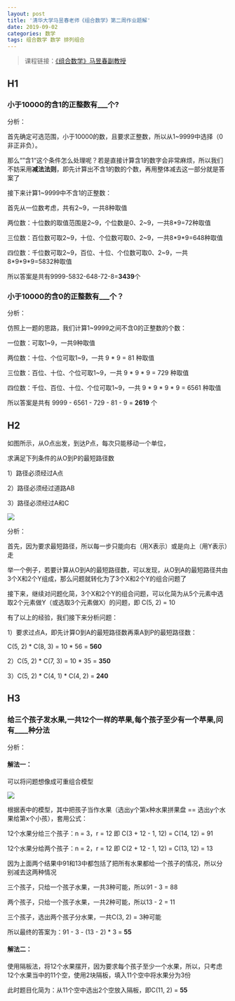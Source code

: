 ```yaml
---
layout: post
title: '清华大学马昱春老师《组合数学》第二周作业题解'
date: 2019-09-02
categories: 数学
tags: 组合数学 数学 排列组合
---
```


> 课程链接：[《组合数学》马昱春副教授](http://www.xuetangx.com/courses/course-v1:TsinghuaX+60240013X+sp/about) 

## H1

### 小于10000的含1的正整数有___个?

分析：

首先确定可选范围，小于10000的数，且要求正整数，所以从1~9999中选择（0非正非负）。

那么“”含1“这个条件怎么处理呢？若是直接计算含1的数字会非常麻烦，所以我们不妨采用**减法法则**，即先计算出不含1的数的个数，再用整体减去这一部分就是答案了

接下来计算1~9999中不含1的正整数：

首先从一位数考虑，共有2\~9，一共8种取值

两位数：十位数的取值范围是2\~9，个位数是0、2\~9，一共8\*9=72种取值

三位数：百位数可取2\~9，十位、个位数可取0、2\~9，一共8\*9\*9=648种取值

四位数：千位数可取2\~9，百位、十位、个位数可取0、2\~9，一共8\*9\*9\*9=5832种取值

所以答案是共有9999-5832-648-72-8=**3439**个

### 小于10000的含0的正整数有___个？

分析：

仿照上一题的思路，我们计算1~9999之间不含0的正整数的个数：

一位数：可取1~9，一共9种取值

两位数：十位、个位可取1~9，一共 9 \* 9 = 81 种取值

三位数：百位、十位、个位可取1~9，一共 9 \* 9 \* 9 = 729 种取值

四位数：千位、百位、十位、个位可取1~9，一共 9 \* 9 \* 9 \* 9 = 6561 种取值

所以答案是共有 9999 - 6561 - 729 - 81 - 9 = **2619** 个

## H2

如图所示，从O点出发，到达P点，每次只能移动一个单位，

求满足下列条件的从O到P的最短路径数

1）路径必须经过A点

2）路径必须经过道路AB

3）路径必须经过A和C

![](https://img-blog.csdnimg.cn/20190902194446293.jpg?x-oss-process=image/watermark,type_ZmFuZ3poZW5naGVpdGk,shadow_10,text_aHR0cHM6Ly9ibG9nLmNzZG4ubmV0L2JhaWR1XzMyMDQ1MjAx,size_16,color_FFFFFF,t_70)

分析：

首先，因为要求最短路径，所以每一步只能向右（用X表示）或是向上（用Y表示）走

举一个例子，若要计算从O到A的最短路径数，可以发现，从O到A的最短路径共由3个X和2个Y组成，那么问题就转化为了3个X和2个Y的组合问题了

接下来，继续对问题化简，3个X和2个Y的组合问题，可以化简为从5个元素中选取2个元素做Y（或选取3个元素做X）的问题，即 C(5, 2) = 10

有了以上的经验，我们接下来分析问题：

1）要求过点A，即先计算O到A的最短路径数再乘A到P的最短路径数：

C(5, 2) \* C(8, 3) = 10 \* 56 = **560**

2）C(5, 2) \* C(7, 3) = 10 * 35 = **350**

3）C(5, 2) \* C(4, 1) \* C(4, 2) = **240**

## H3

### 给三个孩子发水果,一共12个一样的苹果,每个孩子至少有一个苹果,问有____种分法

分析：

#### 解法一：

可以将问题想像成可重组合模型

![](https://img-blog.csdnimg.cn/20190902194503241.jpg?x-oss-process=image/watermark,type_ZmFuZ3poZW5naGVpdGk,shadow_10,text_aHR0cHM6Ly9ibG9nLmNzZG4ubmV0L2JhaWR1XzMyMDQ1MjAx,size_16,color_FFFFFF,t_70)

根据表中的模型，其中把孩子当作水果（选出y个第x种水果拼果盘 == 选出y个水果给第x个小孩），套用公式：

12个水果分给三个孩子：n = 3，r = 12 即 C(3 + 12 - 1, 12) = C(14, 12) = 91

12个水果分给两个孩子：n = 2，r = 12 即 C(2 + 12 - 1, 12) = C(13, 12) = 13

因为上面两个结果中91和13中都包括了把所有水果都给一个孩子的情况，所以分别减去这两种情况

三个孩子，只给一个孩子水果，一共3种可能，所以91 - 3 = 88

两个孩子，只给一个孩子水果，一共2种可能，所以13 - 2 = 11

三个孩子，选出两个孩子分水果，一共C(3, 2) = 3种可能

所以最终的答案为：91 - 3 - (13 - 2) \* 3 = **55**

#### 解法二：

 使用隔板法，将12个水果摆开，因为要求每个孩子至少一个水果，所以，只考虑12个水果当中的11个空，使用2块隔板，填入11个空中将水果分为3份

此时题目化简为：从11个空中选出2个空放入隔板，即C(11, 2) = **55**

